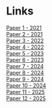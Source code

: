 <h1> Links </h1>
<a href="https://www.nature.com/articles/s41598-021-81539-3"> Paper 1 - 2021 </a>
  <br>
<a href="https://pmc.ncbi.nlm.nih.gov/articles/PMC8537579/"> Paper 2 - 2021 </a>
  <br>
<a href="https://www.thelancet.com/journals/langlo/article/PIIS2214-109X(22)00411-9/fulltext"> Paper 3 - 2022 </a>
  <br>
<a href="https://pmc.ncbi.nlm.nih.gov/articles/PMC9324358/?utm_source=chatgpt.com"> Paper 4 - 2022 </a>
  <br>
<a href="https://pmc.ncbi.nlm.nih.gov/articles/PMC9914220/#:~:text=Sambyal%20et%20al.,are%20discussed%20in%20Section%206."> Paper 5 - 2023 </a>
  <br>
<a href="https://pmc.ncbi.nlm.nih.gov/articles/PMC10070897/"> Paper 6 - 2023 </a> 
<br>
<a href="https://pmc.ncbi.nlm.nih.gov/articles/PMC10902204/"> Paper 7 - 2024 </a> 
  <br>
  <a href="https://pmc.ncbi.nlm.nih.gov/articles/PMC10902204/"> Paper 8 - 2024 </a> 
  <br>
  <a href="https://www.sciencedirect.com/science/article/pii/S2352914824000017"> Paper 9 - 2024 </a> 
  <br>
  <a href="https://pmc.ncbi.nlm.nih.gov/articles/PMC10902204/"> Paper 10 - 2024 </a> 
  <br>
  <a href="https://www.nature.com/articles/s41598-024-84478-x#Abs1"> Paper 11 - 2025 </a> 
  <br>
   <a href="https://www.nature.com/articles/s41598-025-87171-9"> Paper 12 - 2025 </a> 
  <br>
  
